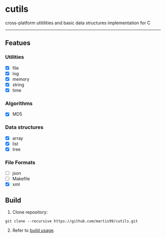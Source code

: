 # cutils
cross-platform utitilities and basic data structures implementation for C

***

## Featues

### Utilities
- [x] file
- [x] log
- [x] memory
- [x] string 
- [x] time

### Algorithms
- [x] MD5

### Data structures
- [x] array
- [x] list
- [x] tree

### File Formats
- [ ] json
- [ ] Makefile
- [x] xml

## Build

1. Clone repository:
```
git clone --recursive https://github.com/martis99/cutils.git
```
2. Refer to [build usage](https://github.com/martis99/build#usage).
